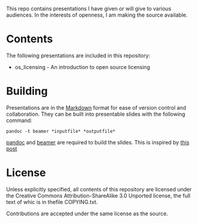 This repo contains presentations I have given or will give to various audiences.
In the interests of openness, I am making the source available.

# Contents

The following presentations are included in this repository:

* os_licensing - An introduction to open source licensing

# Building

Presentations are in the [Markdown](http://daringfireball.net/projects/markdown)
format for ease of version control and collaboration. They can be built into
presentable slides with the following command:

    pandoc -t beamer *inputfile* *outputfile*

[pandoc](http://johnmacfarlane.net/pandoc/) and [beamer](https://bitbucket.org/rivanvx/beamer/wiki/Home)
are required to build the slides. This is inspired by
[this post](http://johnmacfarlane.net/pandoc/demo/example9/producing-slide-shows-with-pandoc.html)

# License

Unless explicitly specified, all contents of this repository are licensed under
the Creative Commons Attribution-ShareAlike 3.0 Unported license, the full text
of whic is in thefile COPYING.txt.

Contributions are accepted under the same license as the source.
